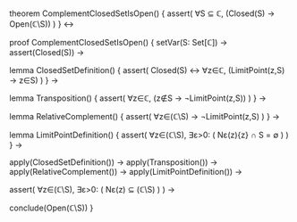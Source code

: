 theorem ComplementClosedSetIsOpen() {
  assert(
    ∀S ⊆ ℂ, (Closed(S) → Open(ℂ\S))
  )
} ↔

proof ComplementClosedSetIsOpen() {
  setVar(S: Set[ℂ]) →
  assert(Closed(S)) →
  
  lemma ClosedSetDefinition() {
    assert(
      Closed(S) ↔ ∀z∈ℂ, (LimitPoint(z,S) → z∈S)
    )
  } →
  
  lemma Transposition() {
    assert(
      ∀z∈ℂ, (z∉S → ¬LimitPoint(z,S))
    )
  } →
  
  lemma RelativeComplement() {
    assert(
      ∀z∈(ℂ\S) → ¬LimitPoint(z,S)
    )
  } →
  
  lemma LimitPointDefinition() {
    assert(
      ∀z∈(ℂ\S), ∃ε>0: (
        Nε(z)\{z} ∩ S = ∅
      )
    )
  } →
  
  apply(ClosedSetDefinition()) →
  apply(Transposition()) →
  apply(RelativeComplement()) →
  apply(LimitPointDefinition()) →
  
  assert(
    ∀z∈(ℂ\S), ∃ε>0: (
      Nε(z) ⊆ (ℂ\S)
    )
  ) →
  
  conclude(Open(ℂ\S))
}